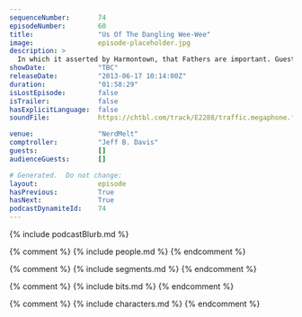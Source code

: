 ```yaml
---
sequenceNumber:       74
episodeNumber:        60
title:                "Us Of The Dangling Wee-Wee"
image:                episode-placeholder.jpg
description: >
  In which it asserted by Harmontown, that Fathers are important. Guest starring Spencer's Dad.
showDate:             "TBC"
releaseDate:          "2013-06-17 10:14:00Z"
duration:             "01:58:29"
isLostEpisode:        false
isTrailer:            false
hasExplicitLanguage:  false
soundFile:            https://chtbl.com/track/E2288/traffic.megaphone.fm/STA1485037642.mp3?updated=1554506430

venue:                "NerdMelt"
comptroller:          "Jeff B. Davis"
guests:               []
audienceGuests:       []

# Generated.  Do not change:
layout:               episode
hasPrevious:          True
hasNext:              True
podcastDynamiteId:    74
---
```


{% include podcastBlurb.md %}

{% comment %}
{% include people.md %}
{% endcomment %}

{% comment %}
{% include segments.md %}
{% endcomment %}

{% comment %}
{% include bits.md %}
{% endcomment %}

{% comment %}
{% include characters.md %}
{% endcomment %}
